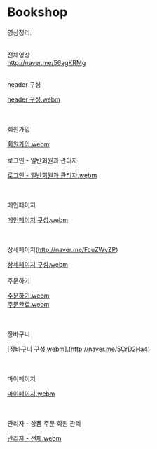 # Bookshop
영상정리.<br><br>

전체영상 <br>
http://naver.me/56agKRMg
<br><br>

 header 구성
 
 [header 구성.webm](http://naver.me/FNGjsobz)
 
 <br><br>회원가입
 
 [회원가입.webm](http://naver.me/FsqEiNsw)
 <br><br>로그인 - 일반회원과 관리자
 
 [로그인 - 일반회원과 관리자.webm](http://naver.me/54x2hJyK)
 
 <br><br>메인페이지
 
 [메인페이지 구성.webm](http://naver.me/5SyR05uC)
 
 <br><br>상세페이지(http://naver.me/FcuZWyZP)
 
[상세페이지 구성.webm](http://naver.me/FcuZWyZP)
<br><br>주문하기

[주문하기.webm](http://naver.me/xjJuyGHx)
<br><ber>
[주문완료.webm](http://naver.me/FwS4mOuS)

<br><br>장바구니

[장바구니 구성.webm].(http://naver.me/5CrD2Ha4)

<br><br>마이페이지

[마이페이지.webm](http://naver.me/xBsndw6J)

<br><br>관리자 - 상품 주문 회원 관리

[관리자 - 전체.webm](http://naver.me/F7ypd4cU)


